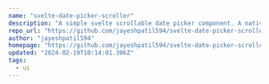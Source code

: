 ```yaml
---
name: "svelte-date-picker-scroller"
description: "A simple svelte scrollable date picker component. A native ios/android like date picker for the web"
repo_url: "https://github.com/jayeshpatil594/svelte-date-picker-scroller"
author: "jayeshpatil594"
homepage: "https://github.com/jayeshpatil594/svelte-date-picker-scroller"
updated: "2024-02-19T10:14:01.306Z"
tags: 
  - ui
---
```

